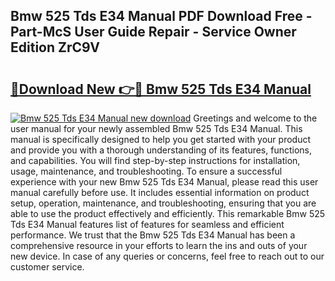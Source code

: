 ## Bmw 525 Tds E34 Manual PDF Download Free - Part-McS User Guide Repair - Service Owner Edition ZrC9V

# <h2><a href="http://bc85069.oget.top/?id=Bmw+525+Tds+E34+Manual">🔗Download New 👉🔴 Bmw 525 Tds E34 Manual</a></h2>

[![Bmw 525 Tds E34 Manual new download](https://i.imgur.com/5g1atiW.png)](http://bc85069.oget.top/?id=Bmw+525+Tds+E34+Manual)
Greetings and welcome to the user manual for your newly assembled Bmw 525 Tds E34 Manual. This manual is specifically designed to help you get started with your product and provide you with a thorough understanding of its features, functions, and capabilities. You will find step-by-step instructions for installation, usage, maintenance, and troubleshooting. To ensure a successful experience with your new Bmw 525 Tds E34 Manual, please read this user manual carefully before use. It includes essential information on product setup, operation, maintenance, and troubleshooting, ensuring that you are able to use the product effectively and efficiently. This remarkable Bmw 525 Tds E34 Manual features list of features for seamless and efficient performance. We trust that the Bmw 525 Tds E34 Manual has been a comprehensive resource in your efforts to learn the ins and outs of your new device. In case of any queries or concerns, feel free to reach out to our customer service.
